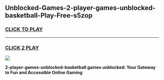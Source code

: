 
## Unblocked-Games-2-player-games-unblocked-basketball-Play-Free-s5zop
<h3>
<a href="https://premium76.site?title=2-player-games-unblocked-basketball&ref=22A">CLICK TO PLAY</a></h3>
<hr>

<h3>
<a href="https://premium76.site?title=2-player-games-unblocked-basketball&ref=22A">CLICK 2 PLAY</a>
  
</h3>

<a href="https://premium76.site?title=2-player-games-unblocked-basketball&ref=22A"><img src="https://clearcache.store/games.png"></a>


**2-player-games-unblocked-basketball games unblocked: Your Gateway to Fun and Accessible Online Gaming**

